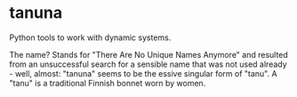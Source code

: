# tanuna
Python tools to work with dynamic systems.

The name? Stands for "There Are No Unique Names Anymore" and resulted from an unsuccessful search for a sensible name that was not used already - well, almost: "tanuna" seems to be the essive singular form of "tanu". A "tanu" is a traditional Finnish bonnet worn by women.

